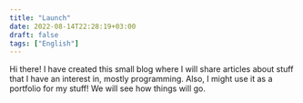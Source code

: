 ```yaml
---
title: "Launch"
date: 2022-08-14T22:28:19+03:00
draft: false
tags: ["English"]
---
```


Hi there! I have created this small blog where I will share articles about stuff that I have an interest in, mostly programming. Also, I might use it as a portfolio for my stuff! We will see how things will go.